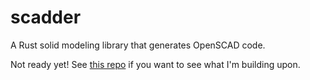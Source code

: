 # scadder

A Rust solid modeling library that generates OpenSCAD code.

Not ready yet! See [this repo](https://github.com/mrclean71774/csgrs) if you want to see what I'm building upon.
